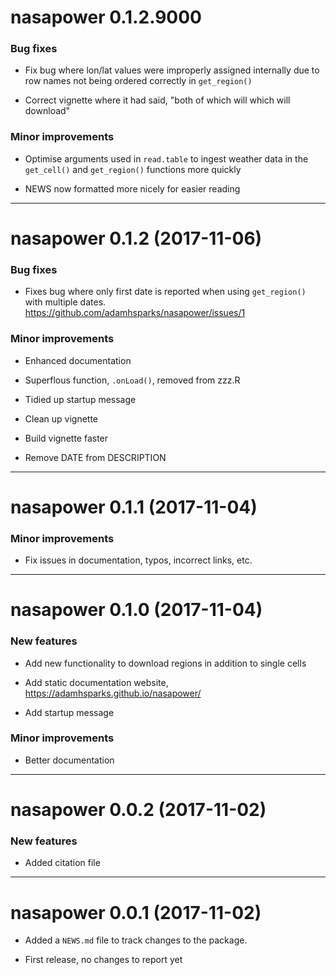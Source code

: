 
# nasapower 0.1.2.9000

### Bug fixes

- Fix bug where lon/lat values were improperly assigned internally due to row
names not being ordered correctly in `get_region()`

- Correct vignette where it had said, "both of which will which will download"

### Minor improvements

- Optimise arguments used in `read.table` to ingest weather data in the
`get_cell()` and `get_region()` functions more quickly

- NEWS now formatted more nicely for easier reading

--------------------------------------------------------------------------------

# nasapower 0.1.2 (2017-11-06)

### Bug fixes

- Fixes bug where only first date is reported when using `get_region()` with
multiple dates. https://github.com/adamhsparks/nasapower/issues/1

### Minor improvements

- Enhanced documentation

- Superflous function, `.onLoad()`, removed from zzz.R

- Tidied up startup message

- Clean up vignette

- Build vignette faster

- Remove DATE from DESCRIPTION

--------------------------------------------------------------------------------

# nasapower 0.1.1 (2017-11-04)

### Minor improvements

- Fix issues in documentation, typos, incorrect links, etc.

--------------------------------------------------------------------------------

# nasapower 0.1.0 (2017-11-04)

### New features

* Add new functionality to download regions in addition to single cells

* Add static documentation website, <https://adamhsparks.github.io/nasapower/>

* Add startup message

### Minor improvements

* Better documentation

--------------------------------------------------------------------------------

# nasapower 0.0.2  (2017-11-02)

### New features

* Added citation file

--------------------------------------------------------------------------------

# nasapower 0.0.1 (2017-11-02)

* Added a `NEWS.md` file to track changes to the package.

* First release, no changes to report yet
